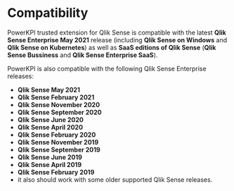# Compatibility

PowerKPI trusted extension for Qlik Sense is compatible with the latest **Qlik Sense Enterprise May 2021** release \(including **Qlik Sense on Windows** and **Qlik Sense on Kubernetes**\) as well as **SaaS editions of Qlik Sense** \(**Qlik Sense Bussiness** and **Qlik Sense Enterprise SaaS**\).

PowerKPI is also compatible with the following Qlik Sense Enterprise releases: 

* **Qlik Sense May 2021**
* **Qlik Sense February 2021**
* **Qlik Sense November 2020**
* **Qlik Sense September 2020**
* **Qlik Sense June 2020** 
* **Qlik Sense April 2020**
* **Qlik Sense February 2020**  
* **Qlik Sense November 2019**
* **Qlik Sense September 2019**
* **Qlik Sense June 2019**
* **Qlik Sense April 2019**
* **Qlik Sense February 2019**
* it also should work with some older supported Qlik Sense releases. 

